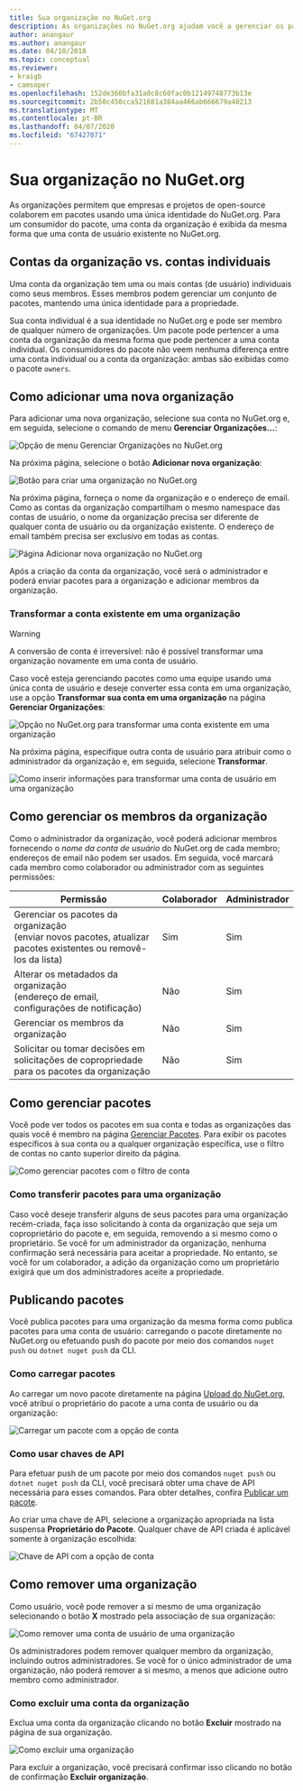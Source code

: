 ```yaml
---
title: Sua organização no NuGet.org
description: As organizações no NuGet.org ajudam você a gerenciar os pacotes publicados por grupo ou no ambiente da empresa de uma equipe.
author: anangaur
ms.author: anangaur
ms.date: 04/10/2018
ms.topic: conceptual
ms.reviewer:
- kraigb
- camsoper
ms.openlocfilehash: 152de360bfa31a0c8c60fac0b12149748773b13e
ms.sourcegitcommit: 2b50c450cca521681a384aa466ab666679a40213
ms.translationtype: MT
ms.contentlocale: pt-BR
ms.lasthandoff: 04/07/2020
ms.locfileid: "67427071"
---
```

# <a name="your-organization-on-nugetorg"></a>Sua organização no NuGet.org

As organizações permitem que empresas e projetos de open-source colaborem em pacotes usando uma única identidade do NuGet.org. Para um consumidor do pacote, uma conta da organização é exibida da mesma forma que uma conta de usuário existente no NuGet.org.

## <a name="organization-accounts-vs-individual-accounts"></a>Contas da organização vs. contas individuais

Uma conta da organização tem uma ou mais contas (de usuário) individuais como seus membros. Esses membros podem gerenciar um conjunto de pacotes, mantendo uma única identidade para a propriedade.

Sua conta individual é a sua identidade no NuGet.org e pode ser membro de qualquer número de organizações. Um pacote pode pertencer a uma conta da organização da mesma forma que pode pertencer a uma conta individual. Os consumidores do pacote não veem nenhuma diferença entre uma conta individual ou a conta da organização: ambas são exibidas como o pacote `owners`.

## <a name="adding-a-new-organization"></a>Como adicionar uma nova organização

Para adicionar uma nova organização, selecione sua conta no NuGet.org e, em seguida, selecione o comando de menu **Gerenciar Organizações...**:

![Opção de menu Gerenciar Organizações no NuGet.org](media/org-manage-option.png)

Na próxima página, selecione o botão **Adicionar nova organização**:

![Botão para criar uma organização no NuGet.org](media/org-add-new-option.png)

Na próxima página, forneça o nome da organização e o endereço de email. Como as contas da organização compartilham o mesmo namespace das contas de usuário, o nome da organização precisa ser diferente de qualquer conta de usuário ou da organização existente. O endereço de email também precisa ser exclusivo em todas as contas.

![Página Adicionar nova organização no NuGet.org](media/org-add-new-page.png)

Após a criação da conta da organização, você será o administrador e poderá enviar pacotes para a organização e adicionar membros da organização.

### <a name="transform-existing-account-to-an-organization"></a>Transformar a conta existente em uma organização

> [!Warning]
> A conversão de conta é irreversível: não é possível transformar uma organização novamente em uma conta de usuário.

Caso você esteja gerenciando pacotes como uma equipe usando uma única conta de usuário e deseje converter essa conta em uma organização, use a opção **Transformar sua conta em uma organização** na página **Gerenciar Organizações**:

![Opção no NuGet.org para transformar uma conta existente em uma organização](media/org-transform-option.png)

Na próxima página, especifique outra conta de usuário para atribuir como o administrador da organização e, em seguida, selecione **Transformar**.

![Como inserir informações para transformar uma conta de usuário em uma organização](media/org-transform-page.png)

## <a name="managing-organization-members"></a>Como gerenciar os membros da organização

Como o administrador da organização, você poderá adicionar membros fornecendo o *nome da conta de usuário* do NuGet.org de cada membro; endereços de email não podem ser usados. Em seguida, você marcará cada membro como colaborador ou administrador com as seguintes permissões:

| Permissão | Colaborador | Administrador |
| --- | --- | --- |
| Gerenciar os pacotes da organização<br/>(enviar novos pacotes, atualizar pacotes existentes ou removê-los da lista) | Sim | Sim |
| Alterar os metadados da organização<br/>(endereço de email, configurações de notificação) | Não | Sim |
| Gerenciar os membros da organização | Não | Sim |
| Solicitar ou tomar decisões em solicitações de copropriedade para os pacotes da organização | Não | Sim |

## <a name="managing-packages"></a>Como gerenciar pacotes

Você pode ver todos os pacotes em sua conta e todas as organizações das quais você é membro na página [Gerenciar Pacotes](https://www.nuget.org/account/Packages). Para exibir os pacotes específicos à sua conta ou a qualquer organização específica, use o filtro de contas no canto superior direito da página.

![Como gerenciar pacotes com o filtro de conta](media/org-manage-packages-option.png)

### <a name="transferring-packages-to-an-organization"></a>Como transferir pacotes para uma organização
Caso você deseje transferir alguns de seus pacotes para uma organização recém-criada, faça isso solicitando à conta da organização que seja um coproprietário do pacote e, em seguida, removendo a si mesmo como o proprietário. Se você for um administrador da organização, nenhuma confirmação será necessária para aceitar a propriedade. No entanto, se você for um colaborador, a adição da organização como um proprietário exigirá que um dos administradores aceite a propriedade.

## <a name="publishing-packages"></a>Publicando pacotes

Você publica pacotes para uma organização da mesma forma como publica pacotes para uma conta de usuário: carregando o pacote diretamente no NuGet.org ou efetuando push do pacote por meio dos comandos `nuget push` ou `dotnet nuget push` da CLI.

### <a name="uploading-packages"></a>Como carregar pacotes

Ao carregar um novo pacote diretamente na página [Upload do NuGet.org](https://www.nuget.org/packages/manage/upload), você atribui o proprietário do pacote a uma conta de usuário ou da organização:

![Carregar um pacote com a opção de conta](media/org-upload-option.png)

### <a name="using-api-keys"></a>Como usar chaves de API

Para efetuar push de um pacote por meio dos comandos `nuget push` ou `dotnet nuget push` da CLI, você precisará obter uma chave de API necessária para esses comandos. Para obter detalhes, confira [Publicar um pacote](../quickstart/create-and-publish-a-package-using-visual-studio.md#publish-the-package).

Ao criar uma chave de API, selecione a organização apropriada na lista suspensa **Proprietário do Pacote**. Qualquer chave de API criada é aplicável somente à organização escolhida:

![Chave de API com a opção de conta](media/org-apikey-option.png)

## <a name="removing-an-organization"></a>Como remover uma organização

Como usuário, você pode remover a si mesmo de uma organização selecionando o botão **X** mostrado pela associação de sua organização:

![Como remover uma conta de usuário de uma organização](media/org-remove-self-option.png)

Os administradores podem remover qualquer membro da organização, incluindo outros administradores. Se você for o único administrador de uma organização, não poderá remover a si mesmo, a menos que adicione outro membro como administrador.

### <a name="deleting-an-organization-account"></a>Como excluir uma conta da organização

Exclua uma conta da organização clicando no botão **Excluir** mostrado na página de sua organização.

![Como excluir uma organização](media/org-delete-option.png)

Para excluir a organização, você precisará confirmar isso clicando no botão de confirmação **Excluir organização**.

